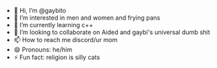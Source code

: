 - 👋 Hi, I’m @gaybito
- 👀 I’m interested in men and women and frying pans
- 🌱 I’m currently learning c++
- 💞️ I’m looking to collaborate on Aided and gaybi's universal dumb shit
- 📫 How to reach me discord/ur mom
- 😄 Pronouns: he/him
- ⚡ Fun fact: religion is silly cats

<!---
gaybito/gaybito is a ✨ special ✨ repository because its `README.md` (this file) appears on your GitHub profile.
You can click the Preview link to take a look at your changes.
--->
